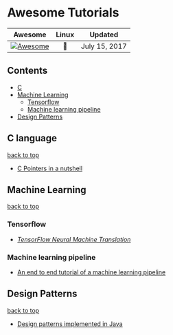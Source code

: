 # Awesome Tutorials

| Awesome | Linux | Updated
| :-: | :-: | :-:
| [![Awesome](https://cdn.rawgit.com/sindresorhus/awesome/d7305f38d29fed78fa85652e3a63e154dd8e8829/media/badge.svg)](https://github.com/sindresorhus/awesome) |  :penguin: | July 15, 2017


## Contents ##

- [C](#c-language)
- [Machine Learning](#machine-learning)
  - [Tensorflow](#tensorflow)
  - [Machine learning pipeline](#machine-learning-pipeline)
- [Design Patterns](#design_patterns)

## C language ##
[back to top](#readme) 
* [C Pointers in a nutshell](http://aticleworld.com/pointers-in-c/#.WWmawVI0rVU.facebook)

## Machine Learning ##
[back to top](#readme)
  ### Tensorflow ###
  * [_TensorFlow Neural Machine Translation_](https://github.com/tensorflow/nmt)
  ### Machine learning pipeline ###
   * [An end to end tutorial of a machine learning pipeline](https://github.com/Spandan-Madan/DeepLearningProject)

## Design Patterns ##
[back to top](#readme)
  * [ Design patterns implemented in Java ](http://java-design-patterns.com/patterns/)
